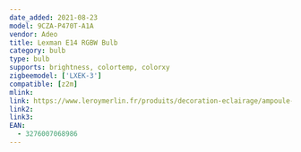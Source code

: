 ```yaml
---
date_added: 2021-08-23
model: 9CZA-P470T-A1A
vendor: Adeo
title: Lexman E14 RGBW Bulb
category: bulb
type: bulb
supports: brightness, colortemp, colorxy
zigbeemodel: ['LXEK-3']
compatible: [z2m]
mlink: 
link: https://www.leroymerlin.fr/produits/decoration-eclairage/ampoule-et-led/ampoule-led/ampoule-e14/ampoule-connectee-led-spherique-e14-intensite-couleur-variables-enki-lexman-82473186.html
link2: 
link3: 
EAN: 
  - 3276007068986
---
```

